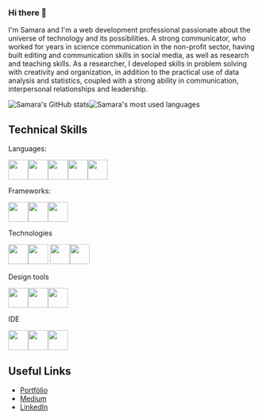 ### Hi there 👋 

I'm Samara and I'm a web development professional passionate about the universe of technology and its possibilities. A strong communicator, who worked for years in science communication in the non-profit sector, having built editing and communication skills in social media, as well as research and teaching skills. As a researcher, I developed skills in problem solving with creativity and organization, in addition to the practical use of data analysis and statistics, coupled with a strong ability in communication, interpersonal relationships and leadership.


![Samara's GitHub stats](https://github-readme-stats.vercel.app/api?username=sdfadigas&show_icons=true&theme=great-gatsby)![Samara's most used languages](https://github-readme-stats.vercel.app/api/top-langs/?username=sdfadigas&layout=compact&langs_count=7&theme=great-gatsby)



## Technical Skills
Languages: 

<img src="https://cdn.jsdelivr.net/gh/devicons/devicon/icons/html5/html5-original.svg"  width="40" height="40"/><img src="https://cdn.jsdelivr.net/gh/devicons/devicon/icons/css3/css3-original.svg"  width="40" height="40"/><img src="https://cdn.jsdelivr.net/gh/devicons/devicon/icons/javascript/javascript-original.svg"  width="40" height="40"/><img src="https://cdn.jsdelivr.net/gh/devicons/devicon/icons/python/python-original.svg"  width="40" height="40"/><img src="https://cdn.jsdelivr.net/gh/devicons/devicon/icons/dart/dart-original.svg"  width="40" height="40"/>          
          
Frameworks:

<img src="https://cdn.jsdelivr.net/gh/devicons/devicon/icons/bootstrap/bootstrap-original.svg"  width="40" height="40"/><img src="https://cdn.jsdelivr.net/gh/devicons/devicon/icons/flutter/flutter-original.svg"  width="40" height="40"/><img src="https://cdn.jsdelivr.net/gh/devicons/devicon/icons/react/react-original.svg"  width="40" height="40"/>

Technologies

<img src="https://cdn.jsdelivr.net/gh/devicons/devicon/icons/nodejs/nodejs-original.svg"  width="40" height="40"/><img src="https://cdn.jsdelivr.net/gh/devicons/devicon/icons/git/git-original.svg"  width="40" height="40"/>
<img src="https://cdn.jsdelivr.net/gh/devicons/devicon/icons/firebase/firebase-plain.svg"  width="40" height="40"/><img src="https://cdn.jsdelivr.net/gh/devicons/devicon/icons/sass/sass-original.svg"  width="40" height="40"/>

Design tools

<img src="https://cdn.jsdelivr.net/gh/devicons/devicon/icons/figma/figma-original.svg"  width="40" height="40"/><img src="https://cdn.jsdelivr.net/gh/devicons/devicon/icons/canva/canva-original.svg"  width="40" height="40"/><img src="https://cdn.jsdelivr.net/gh/devicons/devicon/icons/inkscape/inkscape-original.svg"  width="40" height="40"/>

IDE

<img src="https://cdn.jsdelivr.net/gh/devicons/devicon/icons/vscode/vscode-original.svg"  width="40" height="40"/><img src="https://cdn.jsdelivr.net/gh/devicons/devicon/icons/intellij/intellij-original.svg"  width="40" height="40"/><img src="https://cdn.jsdelivr.net/gh/devicons/devicon/icons/androidstudio/androidstudio-original.svg"  width="40" height="40"/>

## Useful Links
- [Portfólio](https://www.samara.dev.br)
- [Medium](https://samaradev.medium.com)
- [LinkedIn](https://www.linkedin.com/in/samara-dumont-fadigas)




